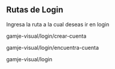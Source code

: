 ## Rutas de Login

Ingresa la ruta a la cual deseas ir en login


gamje-visual/login/crear-cuenta

gamje-visual/login/encuentra-cuenta

gamje-visual/login
